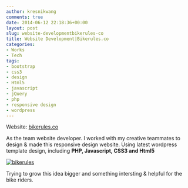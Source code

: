 ```yaml
---
author: kresnikwang
comments: true
date: 2014-06-12 22:18:36+00:00
layout: post
slug: website-developmentbikerules-co
title: Website Development|Bikerules.co
categories:
- Works
- Tech
tags:
- bootstrap
- css3
- design
- Html5
- javascript
- jQuery
- php
- responsive design
- wordpress
---
```


Website: [bikerules.co](http://bikerules.co)

As the team website developer. I worked with my creative teammates to design & made this responsive design website. Using latest wordpress template design, including **PHP, Javascript, CSS3 and Html5**

[![bikerules](http://kresnik.co/wp-content/uploads/2015/04/bikerules-1024x526.jpg)](http://kresnik.co/wp-content/uploads/2015/04/bikerules.jpg)

Trying to grow this idea bigger and something intersting & helpful for the bike riders.

